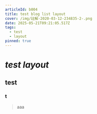 ```yaml
---
articleId: b004
title: test blog list layout
cover: /img/註解-2020-03-12-234835-2-.png
date: 2025-05-21T09:21:05.517Z
tags:
  - test
  - layout
pinned: true
---
```

# *test layout*

## test

### t

> aaa